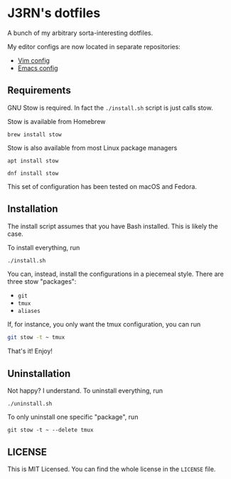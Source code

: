 # J3RN's dotfiles

A bunch of my arbitrary sorta-interesting dotfiles.

My editor configs are now located in separate repositories:
- [Vim config](https://github.com/J3RN/vim-config)
- [Emacs config](https://github.com/J3RN/emacs-config)

## Requirements

GNU Stow is required. In fact the `./install.sh` script is just calls stow.

Stow is available from Homebrew
```
brew install stow
```

Stow is also available from most Linux package managers
```
apt install stow
```
```
dnf install stow
```

This set of configuration has been tested on macOS and Fedora.

## Installation

The install script assumes that you have Bash installed. This is likely the case.

To install everything, run
```bash
./install.sh
```

You can, instead, install the configurations in a piecemeal style. There are three stow "packages":
- `git`
- `tmux`
- `aliases`

If, for instance, you only want the tmux configuration, you can run
```bash
git stow -t ~ tmux
```

That's it! Enjoy!

## Uninstallation

Not happy? I understand. To uninstall everything, run
```
./uninstall.sh
```

To only uninstall one specific "package", run
```
git stow -t ~ --delete tmux
```

## LICENSE

This is MIT Licensed. You can find the whole license in the `LICENSE` file.
